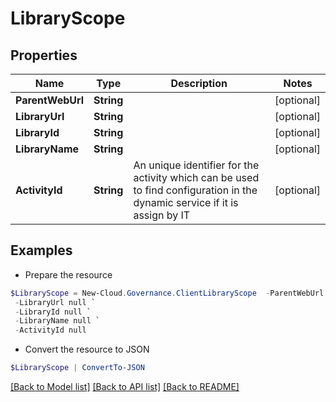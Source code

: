 # LibraryScope
## Properties

Name | Type | Description | Notes
------------ | ------------- | ------------- | -------------
**ParentWebUrl** | **String** |  | [optional] 
**LibraryUrl** | **String** |  | [optional] 
**LibraryId** | **String** |  | [optional] 
**LibraryName** | **String** |  | [optional] 
**ActivityId** | **String** | An unique identifier for the activity which can be used to find configuration in the dynamic service if it is assign by IT | [optional] 

## Examples

- Prepare the resource
```powershell
$LibraryScope = New-Cloud.Governance.ClientLibraryScope  -ParentWebUrl null `
 -LibraryUrl null `
 -LibraryId null `
 -LibraryName null `
 -ActivityId null
```

- Convert the resource to JSON
```powershell
$LibraryScope | ConvertTo-JSON
```

[[Back to Model list]](../README.md#documentation-for-models) [[Back to API list]](../README.md#documentation-for-api-endpoints) [[Back to README]](../README.md)

